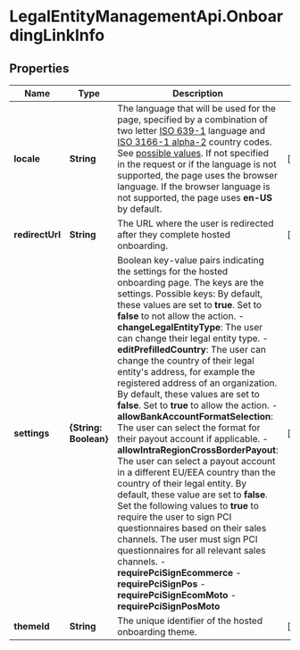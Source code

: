 # LegalEntityManagementApi.OnboardingLinkInfo

## Properties

Name | Type | Description | Notes
------------ | ------------- | ------------- | -------------
**locale** | **String** | The language that will be used for the page, specified by a combination of two letter [ISO 639-1](https://en.wikipedia.org/wiki/List_of_ISO_639-1_codes) language and [ISO 3166-1 alpha-2](https://en.wikipedia.org/wiki/ISO_3166-1_alpha-2) country codes. See [possible values](https://docs.adyen.com/marketplaces-and-platforms/collect-verification-details/hosted#supported-languages).   If not specified in the request or if the language is not supported, the page uses the browser language. If the browser language is not supported, the page uses **en-US** by default. | [optional] 
**redirectUrl** | **String** | The URL where the user is redirected after they complete hosted onboarding. | [optional] 
**settings** | **{String: Boolean}** | Boolean key-value pairs indicating the settings for the hosted onboarding page. The keys are the settings.  Possible keys:  By default, these values are set to **true**. Set to **false** to not allow the action.  - **changeLegalEntityType**: The user can change their legal entity type.  - **editPrefilledCountry**: The user can change the country of their legal entity&#39;s address, for example the registered address of an organization.  By default, these values are set to **false**. Set to **true** to allow the action.  - **allowBankAccountFormatSelection**: The user can select the format for their payout account if applicable.  - **allowIntraRegionCrossBorderPayout**: The user can select a payout account in a different EU/EEA country than the country of their legal entity.  By default, these value are set to **false**. Set the following values to **true** to require the user to sign PCI questionnaires based on their sales channels. The user must sign PCI questionnaires for all relevant sales channels.  - **requirePciSignEcommerce**  - **requirePciSignPos**  - **requirePciSignEcomMoto**  - **requirePciSignPosMoto**   | [optional] 
**themeId** | **String** | The unique identifier of the hosted onboarding theme. | [optional] 


